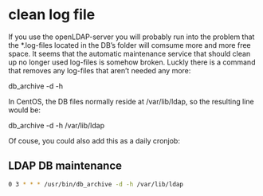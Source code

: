# clean log file

If you use the openLDAP-server you will probably run into the problem that the *.log-files located in the DB’s folder will comsume more and more free space.
It seems that the automatic maintenance service that should clean up no longer used log-files is somehow broken.
Luckly there is a command that removes any log-files that aren’t needed any more:

db_archive -d -h

In CentOS, the DB files normally reside at /var/lib/ldap, so the resulting line would be:

db_archive -d -h /var/lib/ldap

Of couse, you could also add this as a daily cronjob:

## LDAP DB maintenance

```sh
0 3 * * * /usr/bin/db_archive -d -h /var/lib/ldap
```